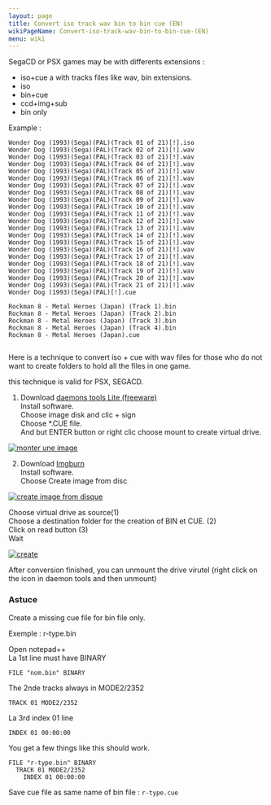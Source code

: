 ```yaml
---
layout: page
title: Convert iso track wav bin to bin cue (EN)
wikiPageName: Convert-iso-track-wav-bin-to-bin-cue-(EN)
menu: wiki
---
```


SegaCD or PSX games may be with differents extensions :   
    
* iso+cue a with tracks files like  wav, bin extensions.
* iso   
* bin+cue   
* ccd+img+sub   
* bin only 

Example :    
```   
Wonder Dog (1993)(Sega)(PAL)(Track 01 of 21)[!].iso
Wonder Dog (1993)(Sega)(PAL)(Track 02 of 21)[!].wav
Wonder Dog (1993)(Sega)(PAL)(Track 03 of 21)[!].wav
Wonder Dog (1993)(Sega)(PAL)(Track 04 of 21)[!].wav
Wonder Dog (1993)(Sega)(PAL)(Track 05 of 21)[!].wav
Wonder Dog (1993)(Sega)(PAL)(Track 06 of 21)[!].wav
Wonder Dog (1993)(Sega)(PAL)(Track 07 of 21)[!].wav
Wonder Dog (1993)(Sega)(PAL)(Track 08 of 21)[!].wav
Wonder Dog (1993)(Sega)(PAL)(Track 09 of 21)[!].wav
Wonder Dog (1993)(Sega)(PAL)(Track 10 of 21)[!].wav
Wonder Dog (1993)(Sega)(PAL)(Track 11 of 21)[!].wav
Wonder Dog (1993)(Sega)(PAL)(Track 12 of 21)[!].wav
Wonder Dog (1993)(Sega)(PAL)(Track 13 of 21)[!].wav
Wonder Dog (1993)(Sega)(PAL)(Track 14 of 21)[!].wav
Wonder Dog (1993)(Sega)(PAL)(Track 15 of 21)[!].wav
Wonder Dog (1993)(Sega)(PAL)(Track 16 of 21)[!].wav
Wonder Dog (1993)(Sega)(PAL)(Track 17 of 21)[!].wav
Wonder Dog (1993)(Sega)(PAL)(Track 18 of 21)[!].wav
Wonder Dog (1993)(Sega)(PAL)(Track 19 of 21)[!].wav
Wonder Dog (1993)(Sega)(PAL)(Track 20 of 21)[!].wav
Wonder Dog (1993)(Sega)(PAL)(Track 21 of 21)[!].wav
Wonder Dog (1993)(Sega)(PAL)[!].cue   
    
Rockman 8 - Metal Heroes (Japan) (Track 1).bin   
Rockman 8 - Metal Heroes (Japan) (Track 2).bin   
Rockman 8 - Metal Heroes (Japan) (Track 3).bin   
Rockman 8 - Metal Heroes (Japan) (Track 4).bin   
Rockman 8 - Metal Heroes (Japan).cue  
     

```

Here is a technique to convert iso + cue with wav files for those who do not want to create folders to hold all the files in one game.      
    

this technique is valid for PSX, SEGACD.   
   

1. Download <a href="http://eu-uk7.disk-tools.com/request?p=a6574b3d8017942f37e77e7611a397e3/DTLiteInstaller.exe">daemons tools Lite (freeware)</a>   
Install software.   
Choose  image disk and clic + sign  
Choose *.CUE file.   
And but ENTER button or right clic choose mount to create virtual drive.
   
<a href="http://www.zimagez.com/zimage/016019fe576eac96b7407f56bb49a612c9.php" target="_blank" title="monter une image"><img src="http://www.zimagez.com/miniature/016019fe576eac96b7407f56bb49a612c9.png" alt="monter une image" /></a>

2. Download <a href="http://www.digital-digest.com/software/download.php?sid=470&amp;ssid=0&amp;did=1">Imgburn </a>   
Install software.    
Choose Create image from disc   
   
<a href="http://www.zimagez.com/zimage/024d744099a60824eb8efb29c454e97d53.php" target="_blank" title="create image from disque"><img src="http://www.zimagez.com/miniature/024d744099a60824eb8efb29c454e97d53.png" alt="create image from disque" /></a>    
   

Choose virtual drive as source(1)   
Choose a destination folder for the creation of BIN et CUE. (2)   
Click on  read button (3)  
Wait  
   

<a href="http://www.zimagez.com/zimage/0341d13848c6947322b21e7f6f0da45306.php" target="_blank" title="create"><img src="http://www.zimagez.com/miniature/0341d13848c6947322b21e7f6f0da45306.png" alt="create" /></a>   
   

After conversion finished, you can unmount the drive virutel (right click on the icon in daemon tools and then unmount) 

### Astuce   

Create a missing cue file for bin file only.

Exemple : r-type.bin   
    
Open notepad++   
La 1st line must have  BINARY   
     
`FILE "nom.bin" BINARY`   
   
The 2nde  tracks always in MODE2/2352 
      
`TRACK 01 MODE2/2352`   

La 3rd index  01 line   
    
`INDEX 01 00:00:00`   
   
You get a few things like this should work. 
  
```
FILE "r-type.bin" BINARY
  TRACK 01 MODE2/2352
    INDEX 01 00:00:00
```
  
Save cue file as same name of bin file : `r-type.cue`   

